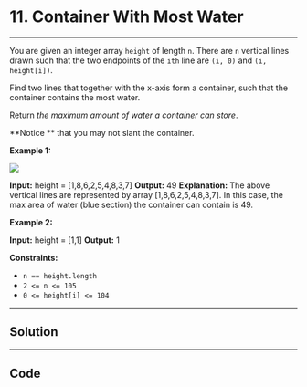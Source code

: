 # 11. Container With Most Water

---

You are given an integer array `height` of length `n`. There are `n` vertical lines drawn such that the two endpoints of the `ith` line are `(i, 0)` and `(i, height[i])`.

Find two lines that together with the x-axis form a container, such that the container contains the most water.

Return _the maximum amount of water a container can store_.

**Notice ** that you may not slant the container.

 

**Example 1:**

![](https://s3-lc-upload.s3.amazonaws.com/uploads/2018/07/17/question_11.jpg)


**Input:** height = [1,8,6,2,5,4,8,3,7]
**Output:** 49
**Explanation:** The above vertical lines are represented by array [1,8,6,2,5,4,8,3,7]. In this case, the max area of water (blue section) the container can contain is 49.


**Example 2:**


**Input:** height = [1,1]
**Output:** 1


 

**Constraints:**

  * `n == height.length`
  * `2 <= n <= 105`
  * `0 <= height[i] <= 104`

---

## Solution



---

## Code
```python


```